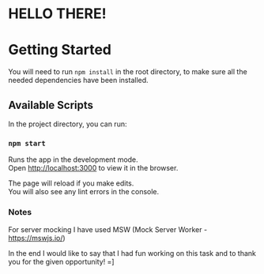 # HELLO THERE!

# Getting Started

You will need to run `npm install` in the root directory, to make sure all the needed dependencies have been installed.

## Available Scripts

In the project directory, you can run:

### `npm start`

Runs the app in the development mode.\
Open [http://localhost:3000](http://localhost:3000) to view it in the browser.

The page will reload if you make edits.\
You will also see any lint errors in the console.


### Notes

For server mocking I have used MSW (Mock Server Worker - https://mswjs.io/)

In the end I would like to say that I had fun working on this task and to thank you for the given opportunity! =]